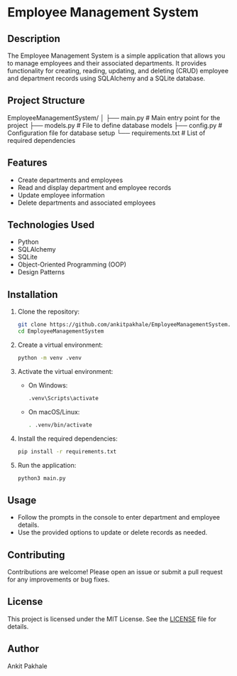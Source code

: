 # Employee Management System

## Description
The Employee Management System is a simple application that allows you to manage employees and their associated departments. It provides functionality for creating, reading, updating, and deleting (CRUD) employee and department records using SQLAlchemy and a SQLite database.

## Project Structure
EmployeeManagementSystem/
│
├── main.py                # Main entry point for the project
├── models.py              # File to define database models
├── config.py              # Configuration file for database setup
└── requirements.txt       # List of required dependencies


## Features
- Create departments and employees
- Read and display department and employee records
- Update employee information
- Delete departments and associated employees

## Technologies Used
- Python
- SQLAlchemy
- SQLite
- Object-Oriented Programming (OOP)
- Design Patterns

## Installation
1. Clone the repository:

   ```bash
   git clone https://github.com/ankitpakhale/EmployeeManagementSystem.git
   cd EmployeeManagementSystem
   ```

2. Create a virtual environment:
   ```bash
   python -m venv .venv
   ```
3. Activate the virtual environment:

   - On Windows:
     ```bash
     .venv\Scripts\activate
     ```
   - On macOS/Linux:
     ```bash
     . .venv/bin/activate
     ```

4. Install the required dependencies:

   ```bash
   pip install -r requirements.txt
   ```

5. Run the application:
   ```bash
   python3 main.py
   ```

## Usage
- Follow the prompts in the console to enter department and employee details.
- Use the provided options to update or delete records as needed.

## Contributing
Contributions are welcome! Please open an issue or submit a pull request for any improvements or bug fixes.

## License
This project is licensed under the MIT License. See the [LICENSE](LICENSE) file for details.

## Author
Ankit Pakhale

